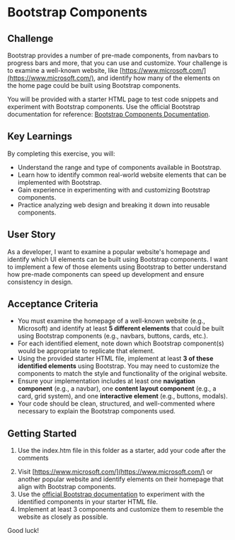 # Bootstrap Components

## Challenge

Bootstrap provides a number of pre-made components, from navbars to progress bars and more, that you can use and customize. Your challenge is to examine a well-known website, like [https://www.microsoft.com/](https://www.microsoft.com/), and identify how many of the elements on the home page could be built using Bootstrap components.

You will be provided with a starter HTML page to test code snippets and experiment with Bootstrap components. Use the official Bootstrap documentation for reference: [Bootstrap Components Documentation](https://getbootstrap.com/docs/5.3/components/).

## Key Learnings

By completing this exercise, you will:

- Understand the range and type of components available in Bootstrap.
- Learn how to identify common real-world website elements that can be implemented with Bootstrap.
- Gain experience in experimenting with and customizing Bootstrap components.
- Practice analyzing web design and breaking it down into reusable components.

## User Story

As a developer, I want to examine a popular website's homepage and identify which UI elements can be built using Bootstrap components. I want to implement a few of those elements using Bootstrap to better understand how pre-made components can speed up development and ensure consistency in design.

## Acceptance Criteria

- You must examine the homepage of a well-known website (e.g., Microsoft) and identify at least **5 different elements** that could be built using Bootstrap components (e.g., navbars, buttons, cards, etc.).
- For each identified element, note down which Bootstrap component(s) would be appropriate to replicate that element.
- Using the provided starter HTML file, implement at least **3 of these identified elements** using Bootstrap. You may need to customize the components to match the style and functionality of the original website.
- Ensure your implementation includes at least one **navigation component** (e.g., a navbar), one **content layout component** (e.g., a card, grid system), and one **interactive element** (e.g., buttons, modals).
- Your code should be clean, structured, and well-commented where necessary to explain the Bootstrap components used.

## Getting Started

1. Use the index.htm file in this folder as a starter, add your code after the comments
<!-- INSERT YOUR OWN CHOICE OF COMPONENTS HERE -->
2. Visit [https://www.microsoft.com/](https://www.microsoft.com/) or another popular website and identify elements on their homepage that align with Bootstrap components.
3. Use the [official Bootstrap documentation](https://getbootstrap.com/docs/5.3/components/) to experiment with the identified components in your starter HTML file.
4. Implement at least 3 components and customize them to resemble the website as closely as possible.

Good luck!
